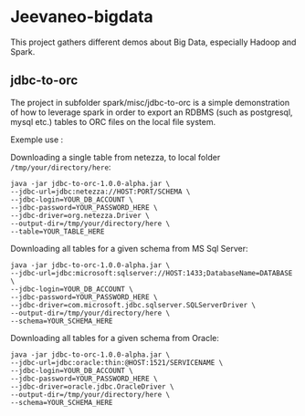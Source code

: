 # Jeevaneo-bigdata

This project gathers different demos about Big Data, especially Hadoop and Spark.

## jdbc-to-orc
The project in subfolder spark/misc/jdbc-to-orc is a simple demonstration of how to leverage spark in order to export an RDBMS (such as postgresql, mysql etc.) tables to ORC files on the local file system.

Exemple use : 

Downloading a single table from netezza, to local folder `/tmp/your/directory/here`:

 ```
 java -jar jdbc-to-orc-1.0.0-alpha.jar \
 --jdbc-url=jdbc:netezza://HOST:PORT/SCHEMA \
 --jdbc-login=YOUR_DB_ACCOUNT \
 --jdbc-password=YOUR_PASSWORD_HERE \
 --jdbc-driver=org.netezza.Driver \
 --output-dir=/tmp/your/directory/here \
 --table=YOUR_TABLE_HERE
 ```
 
 Downloading all tables for a given schema from MS Sql Server:

 ```
 java -jar jdbc-to-orc-1.0.0-alpha.jar \
 --jdbc-url=jdbc:microsoft:sqlserver://HOST:1433;DatabaseName=DATABASE \
 --jdbc-login=YOUR_DB_ACCOUNT \
 --jdbc-password=YOUR_PASSWORD_HERE \
 --jdbc-driver=com.microsoft.jdbc.sqlserver.SQLServerDriver \
 --output-dir=/tmp/your/directory/here \
 --schema=YOUR_SCHEMA_HERE
 ``` 
 Downloading all tables for a given schema from Oracle:

 ```
 java -jar jdbc-to-orc-1.0.0-alpha.jar \
 --jdbc-url=jdbc:oracle:thin:@HOST:1521/SERVICENAME \
 --jdbc-login=YOUR_DB_ACCOUNT \
 --jdbc-password=YOUR_PASSWORD_HERE \
 --jdbc-driver=oracle.jdbc.OracleDriver \
 --output-dir=/tmp/your/directory/here \
 --schema=YOUR_SCHEMA_HERE
 ```
 
 
